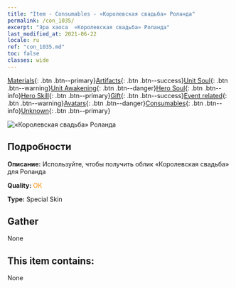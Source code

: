 ```yaml
---
title: "Item - Consumables - «Королевская свадьба» Роланда"
permalink: /con_1035/
excerpt: "Эра хаоса  «Королевская свадьба» Роланда"
last_modified_at: 2021-06-22
locale: ru
ref: "con_1035.md"
toc: false
classes: wide
---
```

 [Materials](/ItemsRU/){: .btn .btn--primary}[Artifacts](/ItemsRU/Artifacts/){: .btn .btn--success}[Unit Soul](/ItemsRU/UnitSoul/){: .btn .btn--warning}[Unit Awakening](/ItemsRU/UnitAwakening/){: .btn .btn--danger}[Hero Soul](/ItemsRU/HeroSoul/){: .btn .btn--info}[Hero Skill](/ItemsRU/HeroSkill/){: .btn .btn--primary}[Gift](/ItemsRU/Gift/){: .btn .btn--success}[Event related](/ItemsRU/Events/){: .btn .btn--warning}[Avatars](/ItemsRU/Avatars/){: .btn .btn--danger}[Consumables](/ItemsRU/Consumables/){: .btn .btn--info}[Unknown](/ItemsRU/Unknown/){: .btn .btn--primary}

 ![«Королевская свадьба» Роланда](/images/h/h_Roland7.jpg)

## Подробности
 **Описание:** Используйте, чтобы получить облик «Королевская свадьба» для Роланда

 **Quality:** <span style="color: #FF8C00">OK</span>

 **Type:** Special Skin

## Gather

  None

## This item contains:

  None


